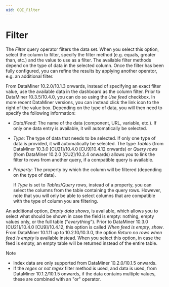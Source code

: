 ```yaml
---
uid: GQI_Filter
---
```


# Filter

The *Filter* query operator filters the data set. When you select this option, select the column to filter, specify the filter method (e.g. equals, greater than, etc.) and the value to use as a filter. The available filter methods depend on the type of data in the selected column. Once the filter has been fully configured, you can refine the results by applying another operator, e.g. an additional filter.

From DataMiner 10.2.0/10.1.3 onwards, instead of specifying an exact filter value, use the available data in the dashboard as the column filter. Prior to DataMiner 10.3.5/10.4.0<!--  RN 35837 -->, you can do so using the *Use feed* checkbox. In more recent DataMiner versions, you can instead click the link icon to the right of the value box. Depending on the type of data, you will then need to specify the following information:

- *Data*/*Feed*: The name of the data (component, URL, variable, etc.). If only one data entry is available, it will automatically be selected.

- *Type*: The type of data that needs to be selected. If only one type of data is provided, it will automatically be selected. The type *Tables* (from DataMiner 10.3.0 [CU21]/10.4.0 [CU9]10.4.12 onwards<!--RN 41075-->) or *Query rows* (from DataMiner 10.2.0 [CU2]/10.2.4 onwards) allows you to link the filter to rows from another query, if a compatible query is available.

- *Property*: The property by which the column will be filtered (depending on the type of data).

  If *Type* is set to *Tables*/*Query rows*, instead of a property, you can select the columns from the table containing the query rows. However, note that you will only be able to select columns that are compatible with the type of column you are filtering.

An additional option, *Empty data shows*, is available, which allows you to select what should be shown in case the field is empty: nothing, empty values only, or the full table ("*everything*"). Prior to DataMiner 10.3.0 [CU21]/10.4.0 [CU9]/10.4.12<!--RN 41141-->, this option is called *When feed is empty, show*. From DataMiner 10.1.11 up to 10.2.10/10.3.0, the option *Return no rows when feed is empty* is available instead. When you select this option, in case the feed is empty, an empty table will be returned instead of the entire table.

> [!NOTE]
>
> - Index data are only supported from DataMiner 10.2.0/10.1.5 onwards.
> - If the *regex* or *not regex* filter method is used, and data is used, from DataMiner 10.1.2/10.1.5 onwards, if the data contains multiple values, these are combined with an "or" operator.

